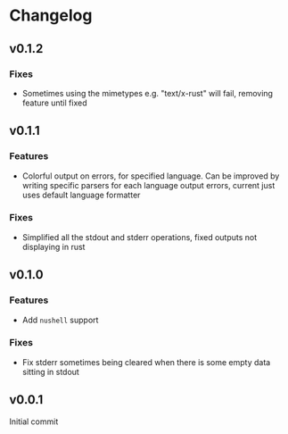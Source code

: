 
# Changelog
## v0.1.2
### Fixes
- Sometimes using the mimetypes e.g. "text/x-rust" will fail, removing feature until fixed

## v0.1.1
### Features
- Colorful output on errors, for specified language. Can be improved by writing specific parsers for each language output errors, current just uses default language formatter
### Fixes
- Simplified all the stdout and stderr operations, fixed outputs not displaying in rust

## v0.1.0
### Features
- Add `nushell` support
### Fixes
- Fix stderr sometimes being cleared when there is some empty data sitting in stdout

## v0.0.1
Initial commit


